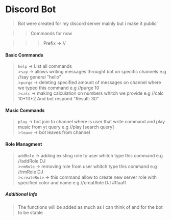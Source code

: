 # Discord Bot

> Bot were created for my discord server mainly but i make it public`

> > Commands for now

> > > Prefix -> //

<h4>Basic Commands</h4>

> `help` -> List all commands <br/> >`say` -> allows writing messages throught bot on specific channels e.g //say general "hello" <br/> >`purge` -> deleting specified amount of messages on channel where we typed this command e.g //purge 10<br/> >`calc` -> making calculation on numbers whitch we provide e.g //calc 10+10\*2 And bot respond "Result: 30"

<h4>Music Commands</h4>

> `play` -> bot join to channel where is user that write command and play music from yt query e.g //play [search query]<br/> >`leave` -> bot leaves from channel<br/>

<h4>Role Managment</h4>

> `addRole` -> adding existing role to user whitch type this command e.g //addRole DJ<br/> >`rmRole` -> removing role from user whitch type this command e.g //rmRole DJ<br/> >`createRole` -> this command allow to create new server role with specified color and name e.g //creatRole DJ #ffaaff<br/>

<h5>Additional Info</h5>

> The functions will be added as much as I can think of and for the bot to be stable<br/>
